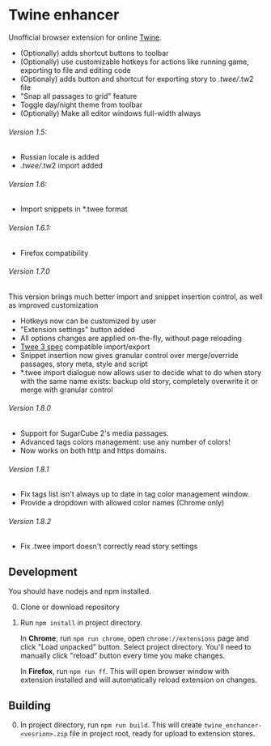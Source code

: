 # Twine enhancer

Unofficial browser extension for online [Twine](https://twinery.org/2/).

* (Optionally) adds shortcut buttons to toolbar
* (Optionally) use customizable hotkeys for actions like running game, exporting to file and editing code
* (Optionaly) adds button and shortcut for exporting story to *.twee/*.tw2 file
* "Snap all passages to grid" feature
* Toggle day/night theme from toolbar
* (Optionally) Make all editor windows full-width always

###### Version 1.5:

* Russian locale is added
* *.twee/*.tw2 import added

###### Version 1.6:

* Import snippets in *.twee format

###### Version 1.6.1:

* Firefox compatibility

###### Version 1.7.0

This version brings much better import and snippet insertion control, as well as improved customization

* Hotkeys now can be customized by user
* "Extension settings" button added
* All options changes are applied on-the-fly, without page reloading
* [Twee 3 spec](https://github.com/iftechfoundation/twine-specs/blob/master/twee-3-specification.md) compatible import/export
* Snippet insertion now gives granular control over merge/override passages, story meta, style and script
* *.twee import dialogue now allows user to decide what to do when story with the same name exists: backup old story, completely overwrite it or merge with granular control

###### Version 1.8.0

* Support for SugarCube 2's media passages.
* Advanced tags colors management: use any number of colors!
* Now works on both http and https domains.

###### Version 1.8.1
* Fix tags list isn't always up to date in tag color management window.
* Provide a dropdown with allowed color names (Chrome only)

###### Version 1.8.2
* Fix .twee import doesn't correctly read story settings

## Development

You should have nodejs and npm installed.

0. Clone or download repository
0. Run `npm install` in project directory.

    In **Chrome**, run `npm run chrome`, open `chrome://extensions` page and click "Load unpacked" button. Select project directory. You'll need to manually click "reload" button every time you make changes.

    In **Firefox**, run `npm run ff`. This will open browser window with extension installed and will automatically reload extension on changes.


## Building

0. In project directory, run `npm run build`. This will create `twine_enchancer-<vesrion>.zip` file in project root, ready for upload to extension stores.
